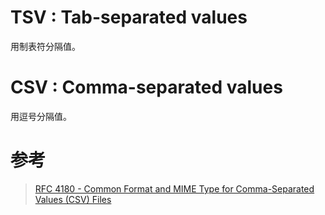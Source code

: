 # TSV : Tab-separated values

用制表符分隔值。

# CSV : Comma-separated values

用逗号分隔值。

# 参考

> [RFC 4180 - Common Format and MIME Type for Comma-Separated Values (CSV) Files](https://tools.ietf.org/html/rfc4180)
